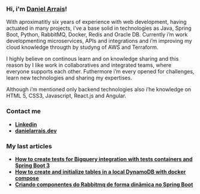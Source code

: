 ### Hi, i'm [Daniel Arrais](https://danielarrais.dev/about)!

With aproximatitly six years of experience with web development, having actuated in many projects, i’ve a base solid in technologies as Java, Spring Boot, Python, RabbitMQ, Docker, Redis and Oracle DB. Currently i’m work developmenting microservices, APIs and integrations and i’m improving my cloud knowledge througth by studyng of AWS and Terraform.

I highly believe on continous learn and on knowledge sharing and this reason by I like work in collaboratives and integrated teams, where everyone supports each other. Futhermore i’m every opened for challenges, learn new technologies and sharing my expertises.

Although i’m mentioned only backend technologies also i’he knowledge on HTML 5, CSS3, Javascript, React.js and Angular.

### Contact me 

* **[Linkedin](https://img.shields.io/badge/-LinkedIn-blue?style=flat-square&logo=Linkedin&logoColor=white&link=h)**
* **[danielarrais.dev](https://danielarrais.dev/)**

### My last articles

* **[How to create tests for Bigquery integration with tests containers and Spring Boot 3](https://medium.com/@danielarrais.dev/how-to-create-tests-for-bigquery-integration-with-tests-containers-and-spring-boot-3-685afadf5496)**
* **[How to create and initialize tables in a local DynamoDB with docker compose](https://medium.com/@danielarrais.dev/how-to-create-and-initialize-tables-in-a-local-dynamodb-with-docker-compose-notion-af22c3b603cb)**
* **[Criando componentes do Rabbitmq de forma dinâmica no Spring Boot](https://medium.com/@danielarrais.dev/criando-componentes-do-rabbitmq-de-forma-din%C3%A2mica-no-spring-boot-592590ed1449)**
